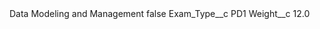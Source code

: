 <?xml version="1.0" encoding="UTF-8"?>
<CustomMetadata xmlns="http://soap.sforce.com/2006/04/metadata" xmlns:xsi="http://www.w3.org/2001/XMLSchema-instance" xmlns:xsd="http://www.w3.org/2001/XMLSchema">
    <label>Data Modeling and Management</label>
    <protected>false</protected>
    <values>
        <field>Exam_Type__c</field>
        <value xsi:type="xsd:string">PD1</value>
    </values>
    <values>
        <field>Weight__c</field>
        <value xsi:type="xsd:double">12.0</value>
    </values>
</CustomMetadata>
